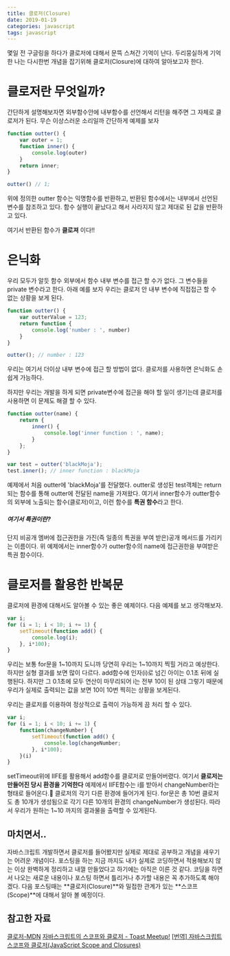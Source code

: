 ```yaml
---
title: 클로저(Closure)
date: 2019-01-19
categories: javascript
tags: javascript
---
```

몇일 전 구글링을 하다가 클로저에 대해서 문뜩 스쳐간 기억이 난다.
두리뭉실하게 기억한 나는 다시한번 개념을 잡기위해 클로저(Closure)에 대하여 알아보고자 한다.
<!-- more -->
# 클로저란 무엇일까?
간단하게 설명해보자면 외부함수안에 내부함수를 선언해서 리턴을 해주면 그 자체로 클로저가 된다.
무슨 이상스러운 소리일까 간단하게 예제를 보자
```javascript
function outter() {
    var outer = 1;
    function inner() {
        console.log(outer)
    }
    return inner;
}

outter() // 1;
```
위에 정의한 outter 함수는 익명함수를 반환하고, 반환된 함수에서는 내부에서 선언된 변수를 참조하고 있다.
함수 실행이 끝났다고 해서 사라지지 않고 제대로 된 값을 반환하고 있다.

여기서 반환된 함수가 **클로져** 이다!!

# 은닉화
우리 모두가 알듯 함수 외부에서 함수 내부 변수를 접근 할 수가 없다. 그 변수들을 private 변수라고 한다.
아래 예를 보자 우리는 클로저 안 내부 변수에 직접접근 할 수 없는 상황을 보게 된다.
```javascript
function outter() {
    var outterValue = 123;
    return function {
        console.log('number : ', number)
    }
}

outter(); // number : 123
```
우리는 여기서 더이상 내부 변수에 접근 할 방법이 없다. 
클로저를 사용하면 은닉화도 손쉽게 가능하다.

하지만 우리는 개발을 하게 되면 private변수에 접근을 해야 할 일이 생기는데 클로저를 사용하면 이 문제도 해결 할 수 있다.
```javascript
function outter(name) {
    return {
        inner() {
            console.log('inner function : ', name);
        }
    };
}

var test = outter('blackMoja');
test.inner(); // inner function : blackMoja
```
예제에서 처음 outter에 'blackMoja'를 전달했다.
outter로 생성된 test객체는 return되는 함수를 통해 outter에 전달된 name을 가져왔다.
여기서 inner함수가 outter함수의 외부에 노출되는 함수(클로저)이고, 이런 함수를 **특권 함수**라고 한다.
##### 여기서 특권이란?
단지 비공개 멤버에 접근권한을 가진(즉 일종의 특권을 부여 받은)공개 메서드를 가리키는 이름이다.
위 예제에서는 inner함수가 outter함수의 name에 접근권한을 부여받은 특권 함수이다.

# 클로저를 활용한 반복문 
클로저에 환경에 대해서도 알아볼 수 있는 좋은 예제이다.
다음 예제를 보고 생각해보자.
```javascript
var i;
for (i = 1; i < 10; i += 1) {
    setTimeout(function add() {
        console.log(i);
    }, i*100);
}
```
우리는 보통 for문을 1~10까지 도니까 당연히 우리는 1~10까지 찍힐 거라고 예상한다.
하지만 실형 결과를 보면 많이 다르다.
add함수에 인자(i)로 넘긴 아이는 0.1초 뒤에 실행된다. 하지만 그 0.1초에 모두 연산이 마무리되어 i는 전부 10이 된 상태 
그렇기 때문에 우리가 실제로 출력되는 값을 보면 10이 10번 찍히는 상황을 보게된다.

우리는 클로저를 이용하여 정상적으로 출력이 가능하게 끔 처리 할 수 있다.
```javascript
var i;
for (i = 1; i < 10; i += 1) {
    function(changeNumber) {
        setTimeout(function add() {
            console.log(changeNumber;
        }, i*100);
    }(i)
}
```
setTimeout위에 IIFE를 활용해서 add함수를 클로저로 만들어버렸다. 여기서 **클로저는 만들어진 당시 환경을 기억한다**
예제에서 IIFE함수는 i를 받아서 changeNumber라는 형태로 들어온다. 클로저의 각기 다른 환경에 들어가게 된다.
for문은 총 10번 클로저도 총 10개가 생성됨으로 각기 다른 10개의 환경의 changeNumber가 생성된다.
따라서 우리가 원하는 1~10 까지의 결과물을 출력할 수 있게된다.

## 마치면서..
자바스크립트 개발하면서 클로저를 들어봤지만 실제로 제대로 공부하고 개념을 새우기는 어려운 개념이다.
포스팅을 하는 지금 까지도 내가 실제로 코딩하면서 적용해보지 않는 이상 완벽하게 정리하고 내껄 만들었다고 하기에는 아직은 이른 것 같다.
코딩을 하면서 나오는 새로운 내용이나 포스팅 하면서 틀리거나 추가할 내용은 꼭 추가하도록 해야겠다.
다음 포스팅때는 **클로저(Closure)**와 밀접한 관계가 있는 **스코프(Scope)**에 대해서 알아 볼 예정이다.

## 참고한 자료
[클로저-MDN](https://developer.mozilla.org/ko/docs/Web/JavaScript/Guide/Closures)
[자바스크립트의 스코프와 클로저 - Toast Meetup!](https://meetup.toast.com/posts/86)
[[번역] 자바스크립트 스코프와 클로저(JavaScript Scope and Closures)](https://medium.com/@khwsc1/%EB%B2%88%EC%97%AD-%EC%9E%90%EB%B0%94%EC%8A%A4%ED%81%AC%EB%A6%BD%ED%8A%B8-%EC%8A%A4%EC%BD%94%ED%94%84%EC%99%80-%ED%81%B4%EB%A1%9C%EC%A0%80-javascript-scope-and-closures-8d402c976d19)